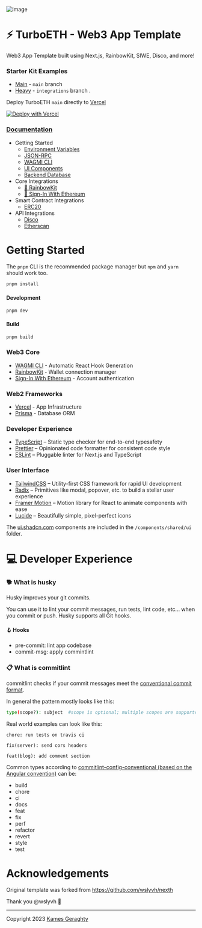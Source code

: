 ![image](https://user-images.githubusercontent.com/3408362/230732083-1c98e451-08af-41c2-b522-126370e8c6a5.png)

# ⚡ TurboETH - Web3 App Template
Web3 App Template built using Next.js, RainbowKit, SIWE, Disco, and more!

### Starter Kit Examples
- [Main](https://light.turboeth.xyz) - `main` branch
- [Heavy](https://turboeth.xyz) - `integrations` branch .

Deploy TurboETH `main` directly to [Vercel](https://vercel.com/new/clone?repository-url=https%3A%2F%2Fgithub.com%2Fturbo-eth%2Ftemplate-web3-app&project-name=TurboETH&repository-name=turbo-eth&demo-title=TurboETH&env=NEXTAUTH_SECRET,DATABASE_URL&envDescription=How%20to%20get%20these%20env%20variables%3A&envLink=https%3A%2F%2Fgithub.com%2Fturbo-eth%2Ftemplate-web3-app%2Fblob%2Fmain%2F.env.example)

[![Deploy with Vercel](https://vercel.com/button)](https://vercel.com/new/clone?repository-url=https%3A%2F%2Fgithub.com%2Fturbo-eth%2Ftemplate-web3-app&project-name=TurboETH&repository-name=turbo-eth&demo-title=TurboETH&env=NEXTAUTH_SECRET,DATABASE_URL&envDescription=How%20to%20get%20these%20env%20variables%3A&envLink=https%3A%2F%2Fgithub.com%2Fturbo-eth%2Ftemplate-web3-app%2Fblob%2Fmain%2F.env.example)


### [Documentation](https://docs.turboeth.xyz)
- Getting Started
  - [Environment Variables](https://docs.turboeth.xyz/getting-started/environment)
  - [JSON-RPC](https://docs.turboeth.xyz/getting-started/json-rpc)
  - [WAGMI CLI](https://docs.turboeth.xyz/getting-started/wagmi-cli)
  - [UI Components](https://docs.turboeth.xyz/getting-started/design-system)
  - [Backend Database](https://docs.turboeth.xyz/getting-started/database)
 - Core Integrations
   - [🌈 RainbowKit](https://docs.turboeth.xyz/integration/rainbowkit)
   - [🔏 Sign-In With Ethereum](https://docs.turboeth.xyz/integration/sign-in-with-ethereum)
- Smart Contract Integrations
  - [ERC20](https://docs.turboeth.xyz/integration/smart-contract-erc20)
- API Integrations
  - [Disco](https://docs.turboeth.xyz/integration/disco)
  - [Etherscan](https://docs.turboeth.xyz/integration/etherscan)

# Getting Started

The `pnpm` CLI is the recommended package manager but `npm` and `yarn` should work too.

```bash
pnpm install
```

#### Development
```bash
pnpm dev
```

#### Build
```bash
pnpm build
```

### Web3 Core
- [WAGMI CLI](https://wagmi.sh/cli/getting-started) - Automatic React Hook Generation
- [RainbowKit](https://www.rainbowkit.com/) - Wallet connection manager
- [Sign-In With Ethereum](https://login.xyz/) - Account authentication

### Web2 Frameworks
- [Vercel](https://vercel.com/) - App Infrastructure
- [Prisma](https://www.prisma.io/) - Database ORM 

### Developer Experience
- [TypeScript](https://www.typescriptlang.org/) – Static type checker for end-to-end typesafety
- [Prettier](https://prettier.io/) – Opinionated code formatter for consistent code style
- [ESLint](https://eslint.org/) – Pluggable linter for Next.js and TypeScript

### User Interface
- [TailwindCSS](https://tailwindcss.com) – Utility-first CSS framework for rapid UI development
- [Radix](https://www.radix-ui.com/) – Primitives like modal, popover, etc. to build a stellar user experience
- [Framer Motion](https://www.framer.com/motion/) – Motion library for React to animate components with ease
- [Lucide](https://lucide.dev/docs/lucide-react) – Beautifully simple, pixel-perfect icons

The [ui.shadcn.com](https://ui.shadcn.com) components are included in the `/components/shared/ui` folder.

# 💻 Developer Experience

### 🐕 What is husky
Husky improves your git commits.

You can use it to lint your commit messages, run tests, lint code, etc... when you commit or push. Husky supports all Git hooks.

#### 🪝 Hooks
- pre-commit: lint app codebase
- commit-msg: apply commintlint

### 📋 What is commitlint

commitlint checks if your commit messages meet the [conventional commit format](https://conventionalcommits.org).

In general the pattern mostly looks like this:

```sh
type(scope?): subject  #scope is optional; multiple scopes are supported (current delimiter options: "/", "\" and ",")
```

Real world examples can look like this:

```
chore: run tests on travis ci
```

```
fix(server): send cors headers
```

```
feat(blog): add comment section
```

Common types according to [commitlint-config-conventional (based on the Angular convention)](https://github.com/conventional-changelog/commitlint/tree/master/@commitlint/config-conventional#type-enum) can be:

- build
- chore
- ci
- docs
- feat
- fix
- perf
- refactor
- revert
- style
- test

# Acknowledgements

Original template was forked from https://github.com/wslyvh/nexth

Thank you @wslyvh 🙏

<hr/>

Copyright 2023 [Kames Geraghty](https://twitter.com/KamesGeraghty)
